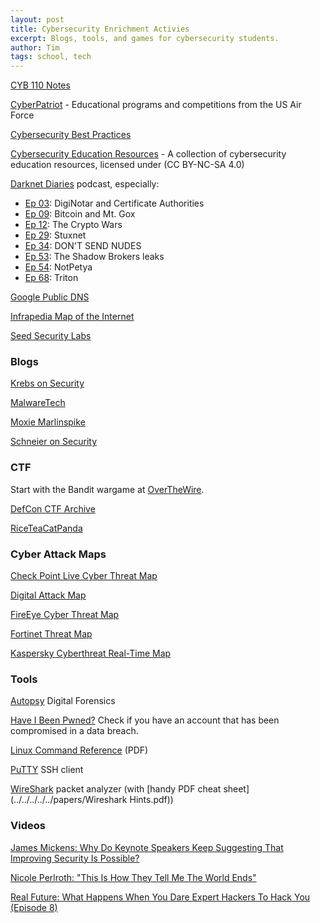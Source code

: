 ```yaml
---
layout: post
title: Cybersecurity Enrichment Activies
excerpt: Blogs, tools, and games for cybersecurity students.
author: Tim
tags: school, tech
---
```


[CYB 110 Notes](/2021/06/18/cyb-110.html) 

[CyberPatriot](https://www.uscyberpatriot.org/) - Educational programs and competitions from the US Air Force  

[Cybersecurity Best Practices](/2020/02/15/cybersecurity.html)  

[Cybersecurity Education Resources](https://www.cybersec-teaching.info/) - A collection of cybersecurity education resources, licensed under (CC BY-NC-SA 4.0)

[Darknet Diaries](https://darknetdiaries.com/) podcast, especially:  
* [Ep 03](https://darknetdiaries.com/episode/3/): DigiNotar and Certificate Authorities  
* [Ep 09](https://darknetdiaries.com/episode/9/): Bitcoin and Mt. Gox  
* [Ep 12](https://darknetdiaries.com/episode/12/): The Crypto Wars  
* [Ep 29](https://darknetdiaries.com/episode/29/): Stuxnet  
* [Ep 34](https://darknetdiaries.com/episode/34/): DON'T SEND NUDES  
* [Ep 53](https://darknetdiaries.com/episode/53/): The Shadow Brokers leaks
* [Ep 54](https://darknetdiaries.com/episode/54/): NotPetya  
* [Ep 68](https://darknetdiaries.com/episode/68/): Triton  

[Google Public DNS](https://dns.google.com/)  

[Infrapedia Map of the Internet](https://www.infrapedia.com/app)

[Seed Security Labs](https://seedsecuritylabs.org/)

### Blogs
[Krebs on Security](https://krebsonsecurity.com/)  

[MalwareTech](https://www.malwaretech.com/)  

[Moxie Marlinspike](https://moxie.org/blog/)  

[Schneier on Security](https://www.schneier.com/)  

### CTF
Start with the Bandit wargame at [OverTheWire](https://overthewire.org/wargames).  

[DefCon CTF Archive](https://archive.ooo/)  

[RiceTeaCatPanda](https://riceteacatpanda.wtf/)  

### Cyber Attack Maps
[Check Point Live Cyber Threat Map](https://threatmap.checkpoint.com/)  

[Digital Attack Map](https://www.digitalattackmap.com/#anim=1&color=0&country=ALL&list=0&time=18463&view=map)  

[FireEye Cyber Threat Map](https://www.fireeye.com/cyber-map/threat-map.html)  

[Fortinet Threat Map](https://threatmap.fortiguard.com/)  

[Kaspersky Cyberthreat Real-Time Map](https://cybermap.kaspersky.com/)  

### Tools
[Autopsy](https://www.autopsy.com/) Digital Forensics  

[Have I Been Pwned?](https://haveibeenpwned.com/) Check if you have an account that has been compromised in a data breach.  

[Linux Command Reference](../../../../../papers/Linux-Reference-1.pdf) (PDF)  

[PuTTY](https://putty.org/) SSH client  

[WireShark](https://www.wireshark.org/) packet analyzer (with [handy PDF cheat sheet](../../../../../papers/Wireshark Hints.pdf))  

### Videos
[James Mickens: Why Do Keynote Speakers Keep Suggesting That Improving Security Is Possible?](https://www.youtube.com/watch?v=ajGX7odA87k)

[Nicole Perlroth: "This Is How They Tell Me The World Ends"](https://www.youtube.com/watch?v=zVz2BFltJ80)

[Real Future: What Happens When You Dare Expert Hackers To Hack You (Episode 8)](https://www.youtube.com/watch?v=bjYhmX_OUQQ)
